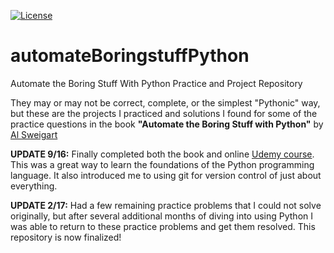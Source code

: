 [![License](https://img.shields.io/badge/license-CC0-blue.svg)](https://gitlab.com/lotspaih/automateBoringstuffPython/blob/master/LICENSE)

# automateBoringstuffPython
Automate the Boring Stuff With Python Practice and Project Repository

They may or may not be correct, complete, or the simplest "Pythonic" way, but these are the projects I practiced and solutions I found for some of the practice questions in the book **"Automate the Boring Stuff with Python"** by [Al Sweigart](https://automatetheboringstuff.com/)

**UPDATE 9/16:** 
Finally completed both the book and online [Udemy course](https://www.udemy.com/automate/). This was a great way to learn the foundations of the Python programming language. It also introduced me to using git for version control of just about everything.

**UPDATE 2/17:**
Had a few remaining practice problems that I could not solve originally, but after several additional months of diving into using Python I was able to return to these practice problems and get them resolved. This repository is now finalized!

